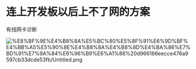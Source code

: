 # 连上开发板以后上不了网的方案

有线网卡诊断

![%E8%BF%9E%E4%B8%8A%E5%BC%80%E5%8F%91%E6%9D%BF%E4%BB%A5%E5%90%8E%E4%B8%8A%E4%B8%8D%E4%BA%86%E7%BD%91%E7%9A%84%E6%96%B9%E6%A1%88%20d966186eecce476a9597cb33dcde53fb/Untitled.png](https://cdn.jsdelivr.net/gh/chenliang1301/Images@main/NotesImages/202111192037032.png)